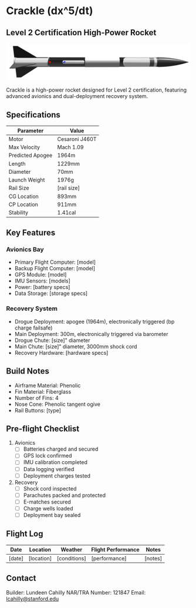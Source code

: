 # Crackle (dx^5/dt)
## Level 2 Certification High-Power Rocket

![Crackle Rocket](crackle-v0.png)

Crackle is a high-power rocket designed for Level 2 certification, featuring advanced avionics and dual-deployment recovery system.

## Specifications

| Parameter | Value |
|-----------|-------|
| Motor | Cesaroni J460T |
| Max Velocity | Mach 1.09 |
| Predicted Apogee | 1964m |
| Length | 1229mm |
| Diameter | 70mm |
| Launch Weight | 1976g |
| Rail Size | [rail size] |
| CG Location | 893mm |
| CP Location | 911mm |
| Stability | 1.41cal |

## Key Features

### Avionics Bay
- Primary Flight Computer: [model]
- Backup Flight Computer: [model]
- GPS Module: [model]
- IMU Sensors: [models]
- Power: [battery specs]
- Data Storage: [storage specs]

### Recovery System
- Drogue Deployment: apogee (1964m), electronically triggered (bp charge failsafe)
- Main Deployment: 300m, electronically triggered via barometer
- Drogue Chute: [size]" diameter
- Main Chute: [size]" diameter, 3000mm shock cord 
- Recovery Hardware: [hardware specs]

## Build Notes
- Airframe Material: Phenolic
- Fin Material: Fiberglass
- Number of Fins: 4
- Nose Cone: Phenolic tangent ogive
- Rail Buttons: [type]

## Pre-flight Checklist
1. Avionics
   - [ ] Batteries charged and secured
   - [ ] GPS lock confirmed
   - [ ] IMU calibration completed
   - [ ] Data logging verified
   - [ ] Deployment charges tested

2. Recovery
   - [ ] Shock cord inspected
   - [ ] Parachutes packed and protected
   - [ ] E-matches secured
   - [ ] Charge wells loaded
   - [ ] Deployment bay sealed

## Flight Log
| Date | Location | Weather | Flight Performance | Notes |
|------|-----------|---------|-------------------|--------|
| [date] | [location] | [conditions] | [performance] | [notes] |

## Contact
Builder: Lundeen Cahilly
NAR/TRA Number: 121847
Email: lcahilly@stanford.edu